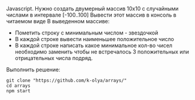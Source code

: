 Javascript. Нужно создать двумерный массив 10х10 с случайными числами в интервале [-100..100]
Вывести этот массив в консоль в читаемом виде
В выведенном массиве:
- Пометить строку с минимальным числом - звездочкой
- В каждой строке вывести наименьшее положительное число
- В каждой строке написать какое минимальное кол-во чисел необходимо заменить чтобы не встречалось 3 положительных или отрицательных числа подряд.

Выполнить решение:
```
git clone "https://github.com/k-olya/arrays/"
cd arrays
npm start
```
